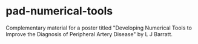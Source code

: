 # pad-numerical-tools
Complementary material for a poster titled "Developing Numerical Tools to Improve the Diagnosis of Peripheral Artery Disease" by L J Barratt.
